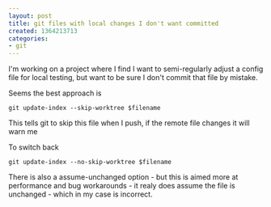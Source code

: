 ```yaml
---
layout: post
title: git files with local changes I don't want committed
created: 1364213713
categories:
- git
---
```

<p>I'm working on a project where I find I want to semi-regularly adjust a config file for local testing, but want to be sure I don't commit that file by mistake.</p>

<p>Seems the best approach is</p>

<code>git update-index --skip-worktree $filename</code>

<p>This tells git to skip this file when I push, if the remote file changes it will warn me </p>

<p>To switch back</p>

<code>git update-index --no-skip-worktree $filename</code>


<p>There is also a assume-unchanged option - but this is aimed more at performance and bug workarounds - it realy does assume the file is unchanged - which in my case is incorrect.</p>
 
